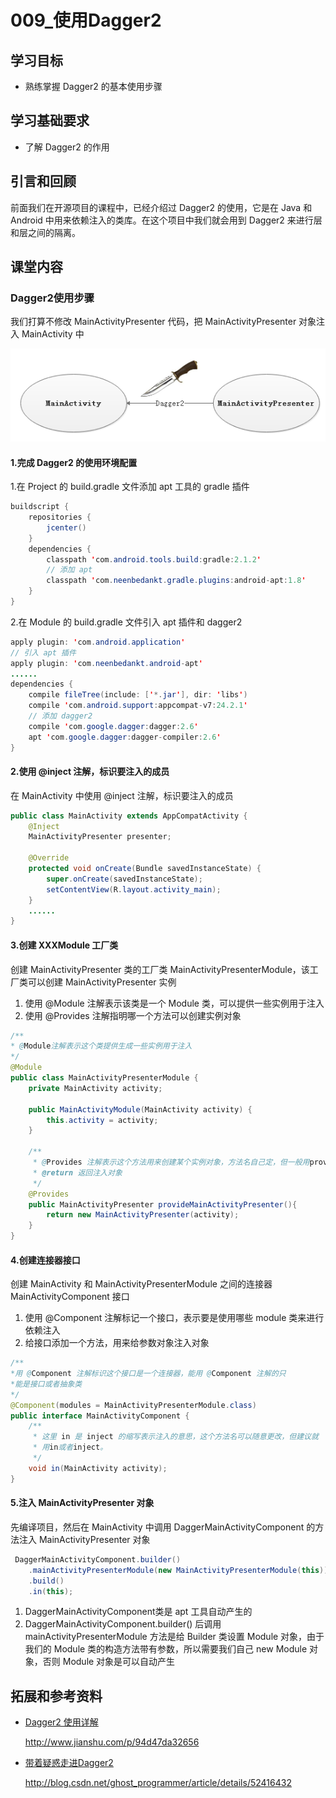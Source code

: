 # 009_使用Dagger2
## 学习目标
- 熟练掌握 Dagger2 的基本使用步骤

## 学习基础要求
- 了解 Dagger2 的作用

## 引言和回顾
前面我们在开源项目的课程中，已经介绍过 Dagger2 的使用，它是在 Java 和 Android 中用来依赖注入的类库。在这个项目中我们就会用到 Dagger2 来进行层和层之间的隔离。

## 课堂内容
### Dagger2使用步骤
我们打算不修改 MainActivityPresenter 代码，把 MainActivityPresenter 对象注入 MainActivity 中

![](img/architecture005.png)



#### 1.完成 Dagger2 的使用环境配置
1.在 Project 的 build.gradle 文件添加 apt 工具的 gradle 插件

```java
buildscript {
    repositories {
        jcenter()
    }
    dependencies {
        classpath 'com.android.tools.build:gradle:2.1.2'
        // 添加 apt
        classpath 'com.neenbedankt.gradle.plugins:android-apt:1.8'
    }
}
```
2.在 Module 的 build.gradle 文件引入 apt 插件和 dagger2

```java
apply plugin: 'com.android.application'
// 引入 apt 插件
apply plugin: 'com.neenbedankt.android-apt'
......
dependencies {
    compile fileTree(include: ['*.jar'], dir: 'libs')
    compile 'com.android.support:appcompat-v7:24.2.1'
    // 添加 dagger2
    compile 'com.google.dagger:dagger:2.6'
    apt 'com.google.dagger:dagger-compiler:2.6'
}
```

#### 2.使用 @inject 注解，标识要注入的成员
在 MainActivity 中使用 @inject 注解，标识要注入的成员

```java
public class MainActivity extends AppCompatActivity {
    @Inject
    MainActivityPresenter presenter;

    @Override
    protected void onCreate(Bundle savedInstanceState) {
        super.onCreate(savedInstanceState);
        setContentView(R.layout.activity_main);
    }
    ......
}
```

#### 3.创建 XXXModule 工厂类
创建 MainActivityPresenter 类的工厂类 MainActivityPresenterModule，该工厂类可以创建 MainActivityPresenter 实例

1. 使用 @Module 注解表示该类是一个 Module 类，可以提供一些实例用于注入
2. 使用 @Provides 注解指明哪一个方法可以创建实例对象

```java
/**
* @Module注解表示这个类提供生成一些实例用于注入
*/
@Module
public class MainActivityPresenterModule {
    private MainActivity activity;

    public MainActivityModule(MainActivity activity) {
        this.activity = activity;
    }

    /**
     * @Provides 注解表示这个方法用来创建某个实例对象，方法名自己定，但一般用provideXXX结构，方法可以有参数，但还需要其它 provide 方法来给参数注入对象，这里不讲，可以参考拓展文档
     * @return 返回注入对象
     */
    @Provides
    public MainActivityPresenter provideMainActivityPresenter(){
        return new MainActivityPresenter(activity);
    }
}
```

#### 4.创建连接器接口
创建 MainActivity 和 MainActivityPresenterModule 之间的连接器 MainActivityComponent 接口

1. 使用 @Component 注解标记一个接口，表示要是使用哪些 module 类来进行依赖注入
2. 给接口添加一个方法，用来给参数对象注入对象

```java
/**
*用 @Component 注解标识这个接口是一个连接器，能用 @Component 注解的只
*能是接口或者抽象类
*/
@Component(modules = MainActivityPresenterModule.class)
public interface MainActivityComponent {
    /**
     * 这里 in 是 inject 的缩写表示注入的意思，这个方法名可以随意更改，但建议就
     * 用in或者inject。
     */
    void in(MainActivity activity);
}
```

#### 5.注入 MainActivityPresenter 对象
先编译项目，然后在 MainActivity 中调用 DaggerMainActivityComponent 的方法注入 MainActivityPresenter 对象

```java
 DaggerMainActivityComponent.builder()
    .mainActivityPresenterModule(new MainActivityPresenterModule(this))
    .build()
    .in(this);
```

1. DaggerMainActivityComponent类是 apt 工具自动产生的
2. DaggerMainActivityComponent.builder() 后调用 mainActivityPresenterModule 方法是给 Builder 类设置 Module 对象，由于我们的 Module 类的构造方法带有参数，所以需要我们自己 new Module 对象，否则 Module 对象是可以自动产生


## 拓展和参考资料
- [Dagger2 使用详解](http://www.jianshu.com/p/94d47da32656)

    http://www.jianshu.com/p/94d47da32656
    
- [带着疑惑走进Dagger2](http://blog.csdn.net/ghost_programmer/article/details/52416432)

    http://blog.csdn.net/ghost_programmer/article/details/52416432
    
